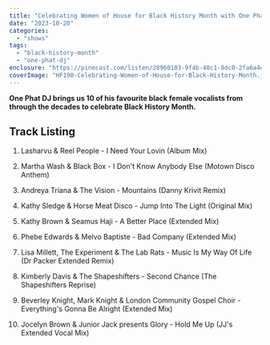 ```yaml
---
title: "Celebrating Women of House for Black History Month with One Phat DJ"
date: "2023-10-20"
categories: 
  - "shows"
tags: 
  - "black-history-month"
  - "one-phat-dj"
enclosure: "https://pinecast.com/listen/28960103-9f4b-48c1-8dc0-2fa6a4de1631.mp3 59902469 audio/mpeg "
coverImage: "HF190-Celebrating-Women-of-House-for-Black-History-Month.jpg"
---
```


**One Phat DJ brings us 10 of his favourite black female vocalists from through the decades to celebrate Black History Month.**

## Track Listing

1. Lasharvu & Reel People - I Need Your Lovin (Album Mix)

3. Martha Wash & Black Box - I Don't Know Anybody Else (Motown Disco Anthem)

5. Andreya Triana & The Vision - Mountains (Danny Krivit Remix)

7. Kathy Sledge & Horse Meat Disco - Jump Into The Light (Original Mix)

9. Kathy Brown & Seamus Haji - A Better Place (Extended Mix)

11. Phebe Edwards & Melvo Baptiste - Bad Company (Extended Mix)

13. Lisa Millett, The Experiment & The Lab Rats - Music Is My Way Of Life (Dr Packer Extended Remix)

15. Kimberly Davis & The Shapeshifters - Second Chance (The Shapeshifters Reprise)

17. Beverley Knight, Mark Knight & London Community Gospel Choir - Everything's Gonna Be Alright (Extended Mix)

19. Jocelyn Brown & Junior Jack presents Glory - Hold Me Up (JJ's Extended Vocal Mix)
